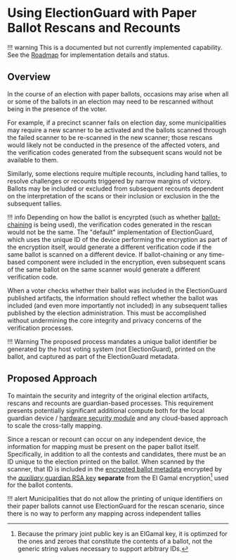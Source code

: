 # Using ElectionGuard with Paper Ballot Rescans and Recounts

!!! warning
    This is a documented but not currently implemented capability. See the [Roadmap](../../about/Roadmap.md) for implementation details and status.

## Overview

In the course of an election with paper ballots, occasions may arise when all or some of the ballots in an election may need to be rescanned without being in the presence of the voter.

For example, if a precinct scanner fails on election day, some municipalities may require a new scanner to be activated and the ballots scanned through the failed scanner to be re-scanned in the new scanner; those rescans would likely not be conducted in the presence of the affected voters, and the verification codes generated from the subsequent scans would not be available to them.

Similarly, some elections require multiple recounts, including hand tallies, to resolve challenges or recounts triggered by narrow margins of victory. Ballots may be included or excluded from subsequent recounts dependent on the interpretation of the scans or their inclusion or exclusion in the the subsequent tallies.

!!! info
    Depending on how the ballot is encyrpted (such as whether [ballot-chaining](../Glossary.md#ballot-chain) is being used), the verification codes generated in the rescan would not be the same. The "default" implementation of ElectionGuard, which uses the unique ID of the device performing the encryption as part of the encryption itself, would generate a different verification code if the same ballot is scanned on a different device. If ballot-chaining or any time-based component were included in the encryption, even subsequent scans of the same ballot on the same scanner would generate a different verification code.

When a voter checks whether their ballot was included in the ElectionGuard published artifacts, the information should reflect whether the ballot was included (and even more importantly not included) in any subsequent tallies published by the election administration. This must be accomplished without undermining the core integrity and privacy concerns of the verification processes.

!!! Warning
    The proposed process mandates a unique ballot identifier be generated by the host voting system (not ElectionGuard), printed on the ballot, and captured as part of the ElectionGuard metadata.

## Proposed Approach

To maintain the security and integrity of the original election artifacts, rescans and recounts are guardian-based processes. This requirement presents potentially significant additional compute both for the local guardian device / [hardware security module](../Glossary.md#hardware-security-module-hsm) and any cloud-based approach to scale the cross-tally mapping.

Since a rescan or recount can occur on any independent device, the information for mapping must be present on the paper ballot itself. Specifically, in addition to all the contests and candidates, there must be an ID unique to the election printed on the ballot. When scanned by the scanner, that ID is included in the [encrypted ballot metadata](../Glossary.md#encrypted-ballot-metadata) encrypted by the [*auxiliary* guardian RSA key](../Glossary.md#auxiliary-guardian-key) **separate** from the El Gamal encryption[^rs1] used for the ballot contents.

!!! alert
    Municipalities that do not allow the printing of unique identifiers on their paper ballots cannot use ElectionGuard for the rescan scenario, since there is no way to perform any mapping across independent tallies



[^rs1]:  Because the primary joint public key is an ElGamal key, it is optimzed for the ones and zeroes that constitute the contents of a ballot, not the generic string values necessary to support arbitrary IDs.
